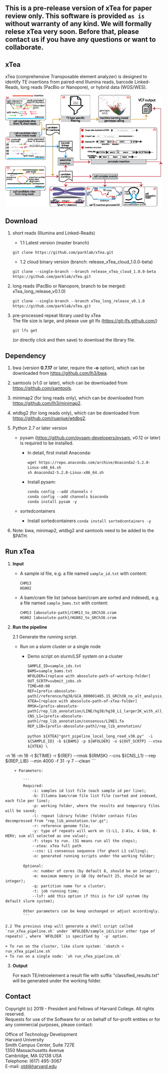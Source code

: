 ## This is a pre-release version of xTea for paper review only. This software is provided ``as is`` without warranty of any kind. We will formally relese xTea very soon. Before that, please contact us if you have any questions or want to collaborate.


## xTea

xTea (comprehensive Transposable element analyzer) is designed to identify TE insertions from paired-end Illumina reads, barcode Linked-Reads, long reads (PacBio or Nanopore), or hybrid data (WGS/WES). 

![alt text](./xTea_workflow.png)


## Download

1. short reads (Illumina and Linked-Reads)

	+ 1.1 Latest version (master branch)

	```
	git clone https://github.com/parklab/xTea.git
	```

	+ 1.2 cloud binary version (branch: release_xTea_cloud_1.0.0-beta)

	```
	git clone --single-branch --branch release_xTea_cloud_1.0.0-beta  https://github.com/parklab/xTea.git
	```

2. long reads (PacBio or Nanopore, branch to be merged: xTea_long_release_v0.1.0)

	```
	git clone --single-branch --branch xTea_long_release_v0.1.0 https://github.com/parklab/xTea.git
	```
3. pre-processed repeat library used by xTea   
	The file size is large, and please use git lfs (https://git-lfs.github.com/)  
	```
	git lfs get 
	```
	(or directly click and then save) to download the library file. 


## Dependency

1. bwa (version **0.7.17** or later, require the **-o** option), which can be downloaded from https://github.com/lh3/bwa.
2. samtools (v1.0 or later), which can be downloaded from https://github.com/samtools.
3. minimap2 (for long reads only), which can be downloaded from https://github.com/lh3/minimap2.
4. wtdbg2 (for long reads only), which can be downloaded from https://github.com/ruanjue/wtdbg2.
5. Python 2.7 or later version
	+ pysam (https://github.com/pysam-developers/pysam, v0.12 or later) is required to be installed.

		+ In detail, first install Anaconda:
		
			```
			wget https://repo.anaconda.com/archive/Anaconda2-5.2.0-Linux-x86_64.sh
			sh Anaconda2-5.2.0-Linux-x86_64.sh
			```
		
		+ Install pysam:

			```
			conda config --add channels r
			conda config --add channels bioconda
			conda install pysam -y
			```
	+ sortedcontainers
		+ Install sortedcontainers
		`conda install sortedcontainers -y`

4. Note: bwa, minimap2, wtdbg2 and samtools need to be added to the $PATH.

## Run xTea
1. **Input**
	+ A sample id file, e.g. a file named `sample_id.txt` with content:
	
		```
		CHM13
		HG002
		```
	+ A bam/cram file list (whose bam/cram are sorted and indexed), e.g. a file named `sample_bams.txt` with content:

		```
		CHM13 [abosolute-path]/CHM13_to_GRCh38.cram
		HG002 [abosolute-path]/HG002_to_GRCh38.cram
		```
	
			
2. **Run the pipeline**
	
	
	2.1 Generate the running script.	
			
	+ Run on a slurm cluster or a single node
		+ Demo script on slurm/LSF system on a cluster
		
			```  
			SAMPLE_ID=sample_ids.txt  	
			BAMS=sample_bams.txt  
			WFOLDER=[replace with abosolute-path-of-working-folder]
			OUT_SCRTP=submit_jobs.sh
			TIME=60:00
			REF=[prefix-abosolute-path]/reference/hg38/GCA_000001405.15_GRCh38_no_alt_analysis_set.fna
			XTEA=[replace with abosolute-path-of-xTea-folder]
			RMSK=[prefix-abosolute-path]/rep_lib_annotation/LINE/hg38/hg38_L1_larger2K_with_all_L1HS.out
			CNS_L1=[prefix-abosolute-path]/rep_lib_annotation/consensus/LINE1.fa
			REP_LIB=[prefix-abosolute-path]/rep_lib_annotation/
			
			python ${XTEA}"gnrt_pipeline_local_long_read_v38.py"  -i ${SAMPLE_ID} -b ${BAMS} -p ${WFOLDER} -o ${OUT_SCRTP} --xtea ${XTEA} \
 -n 16 -m 16 -t ${TIME} -r ${REF} --rmsk ${RMSK} --cns ${CNS_L1} --rep ${REP_LIB}  --min 4000  -f 31 -y 7 --clean
			```

			
		+ Parameters:
			
			```
			Required:
				-i: samples id list file (each sample id per line);
				-b: Illumna bam/cram file list file (sorted and indexed, each file per line);
				-p: working folder, where the results and temporary files will be saved;
				-l: repeat library folder (folder contain files decompressed from "rep_lib_annotation.tar.gz";
				-r: reference genome file;
				-y: type of repeats will work on (1-L1, 2-Alu, 4-SVA, 8-HERV; sum all selected as one value);
				-f: steps to run. (31 means run all the steps);
				--xtea: xTea full path 
				--cns: L1 consensus sequence (for ghost L1 calling);
				-o: generated running scripts under the working folder;
				
			Optional:
				-n: number of cores (by default 8, should be an integer);
				-m: maximum memory in GB (by default 25, should be an integer);
				-q: partition name for a cluster;
				-t: job running time;
				--lsf: add this option if this is for LSF system (by default slurm system);
				
			Other parameters can be keep unchanged or adjust accordingly.
			```
		
	2.2 The previous step will generate a shell script called `run_xTea_pipeline.sh` under `WFOLDER/sample_id/L1(or other type of repeats)`, where `WFOLDER` is specified by `-p` option.
		
	+ To run on the cluster, like slurm system: `sbatch < run_xTea_pipeline.sh`
	+ To run on a single node: `sh run_xTea_pipeline.sh`
		
		
	
3. **Output**

	For each TE/retroelement a result file with suffix "classified_results.txt" will be generated under the working folder.


## Contact
Copyright (c) 2019 - President and Fellows of Harvard College. All rights reserved.  
Requests for use of the Software for or on behalf of for-profit entities or for any commercial purposes, please contact:

Office of Technology Development  
Harvard University  
Smith Campus Center, Suite 727E  
1350 Massachusetts Avenue  
Cambridge, MA 02138 USA  
Telephone: (617) 495-3067  
E-mail: otd@harvard.edu